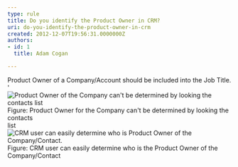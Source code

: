 ```yaml
---
type: rule
title: Do you identify the Product Owner in CRM?
uri: do-you-identify-the-product-owner-in-crm
created: 2012-12-07T19:56:31.0000000Z
authors:
- id: 1
  title: Adam Cogan

---
```


 
Product Owner of a Company/Account should be included into the Job Title.
   '![Product Owner of the Company can't be determined by looking the contacts list](/Communication/RulesToBetterCRMForUsers/PublishingImages/BetterCRMDataBadExam.jpg)            Figure: Product Owner for the Company can't be determined by looking the contacts<br>            list![CRM user can easily determine who is Product Owner of the Company/Contact.](/Communication/RulesToBetterCRMForUsers/PublishingImages/BetterCRMDataGoodExam.jpg)            Figure: CRM user can easily determine who is the Product Owner of the Company/Contact
